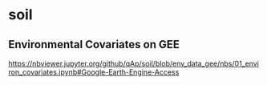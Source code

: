 # soil

## Environmental Covariates on GEE
https://nbviewer.jupyter.org/github/qAp/soil/blob/env_data_gee/nbs/01_environ_covariates.ipynb#Google-Earth-Engine-Access

